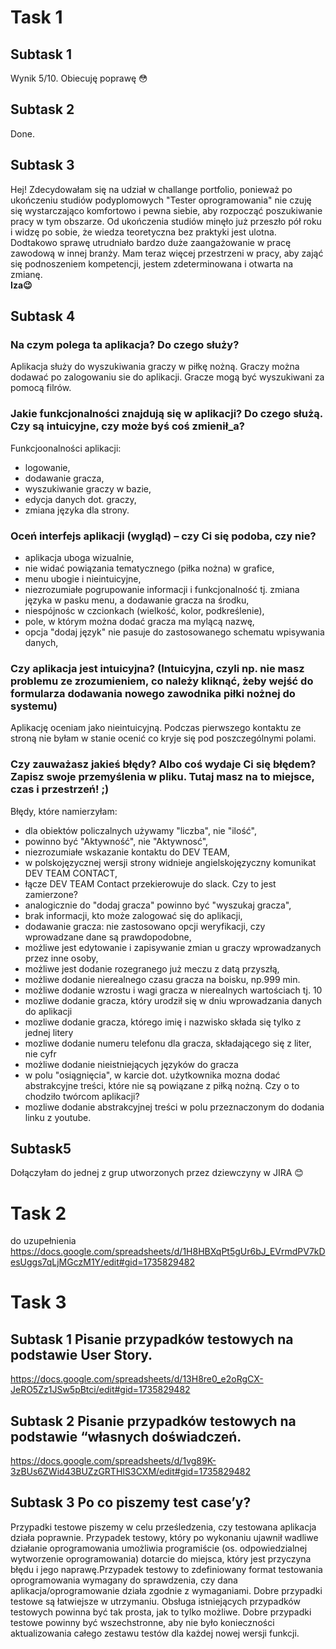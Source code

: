 # Task 1
## **Subtask 1**  
Wynik 5/10. Obiecuję poprawę :flushed:  
## **Subtask 2** 
Done.
## **Subtask 3**  
Hej! Zdecydowałam się na udział w challange portfolio, ponieważ po ukończeniu studiów podyplomowych "Tester oprogramowania" nie czuję się wystarczająco komfortowo i pewna siebie, aby rozpocząć poszukiwanie pracy w tym obszarze. Od ukończenia studiów minęło już przeszło pół roku i widzę po sobie, że wiedza teoretyczna bez praktyki jest ulotna. Dodtakowo sprawę utrudniało bardzo duże zaangażowanie w pracę zawodową w innej branży. Mam teraz więcej przestrzeni w pracy, aby zająć się podnoszeniem kompetencji, jestem zdeterminowana i otwarta na zmianę.  
**Iza:wink:**
## **Subtask 4**
### Na czym polega ta aplikacja? Do czego służy?    
Aplikacja służy do wyszukiwania graczy w piłkę nożną. Graczy można dodawać po zalogowaniu sie do aplikacji. Gracze mogą być wyszukiwani za pomocą filrów.
### Jakie funkcjonalności znajdują się w aplikacji? Do czego służą. Czy są intuicyjne, czy może byś coś zmienił_a?  
Funkcjoonalności aplikacji:
* logowanie, 
* dodawanie gracza, 
* wyszukiwanie graczy w bazie, 
* edycja danych dot. graczy,
* zmiana języka dla strony.
### Oceń interfejs aplikacji (wygląd) – czy Ci się podoba, czy nie? 
* aplikacja uboga wizualnie,  
* nie widać powiązania tematycznego (piłka nożna) w grafice,  
* menu ubogie i nieintuicyjne, 
* niezrozumiałe pogrupowanie informacji i funkcjonalność tj. zmiana języka w pasku menu, a dodawanie gracza na środku,  
* niespójnośc w czcionkach (wielkość, kolor, podkreślenie), 
* pole, w którym można dodać gracza ma mylącą nazwę, 
* opcja "dodaj język" nie pasuje do zastosowanego schematu wpisywania danych, 
### Czy aplikacja jest intuicyjna? (Intuicyjna, czyli np. nie masz problemu ze zrozumieniem, co należy kliknąć, żeby wejść do formularza dodawania nowego zawodnika piłki nożnej do systemu)
Aplikację oceniam jako nieintuicyjną. Podczas pierwszego kontaktu ze stroną nie byłam w stanie ocenić co kryje się pod poszczególnymi polami.
### Czy zauważasz jakieś błędy? Albo coś wydaje Ci się błędem? Zapisz swoje przemyślenia w pliku. Tutaj masz na to miejsce, czas i przestrzeń! ;)   
Błędy, które namierzyłam:   
* dla obiektów policzalnych używamy "liczba", nie "ilość", 
* powinno być "Aktywność", nie "Aktywnosć",   
* niezrozumiałe wskazanie kontaktu do DEV TEAM, 
* w polskojęzycznej wersji strony widnieje angielskojęzyczny komunikat DEV TEAM CONTACT,  
* łącze DEV TEAM Contact przekierowuje do slack. Czy to jest zamierzone?  
* analogicznie do "dodaj gracza" powinno być "wyszukaj gracza",   
* brak informacji, kto może zalogować się do aplikacji, 
* dodawanie gracza: nie zastosowano opcji weryfikacji, czy wprowadzane dane są prawdopodobne, 
* możliwe jest edytowanie i zapisywanie zmian u graczy wprowadzanych przez inne osoby,  
* możliwe jest dodanie rozegranego już meczu z datą przyszłą,
* możliwe dodanie nierealnego czasu gracza na boisku, np.999 min.
* możliwe dodanie wzrostu i wagi gracza w nierealnych wartościach tj. 10
* mozliwe dodanie gracza, który urodził się w dniu wprowadzania danych do aplikacji
* mozliwe dodanie gracza, którego imię i nazwisko składa się tylko z jednej litery
* mozliwe dodanie numeru telefonu dla gracza, składającego się z liter, nie cyfr
* możliwe dodanie nieistniejących języków do gracza
* w polu "osiągnięcia", w karcie dot. użytkownika mozna dodać abstrakcyjne treści, które nie są powiązane z piłką nożną. Czy o to chodziło twórcom aplikacji?
* mozliwe dodanie abstrakcyjnej treści w polu przeznaczonym do dodania linku z youtube.
## **Subtask5**   
Dołączyłam do jednej z grup utworzonych przez dziewczyny w JIRA :blush:



# Task 2
do uzupełnienia 
https://docs.google.com/spreadsheets/d/1H8HBXqPt5gUr6bJ_EVrmdPV7kDesUggs7qLjMGczM1Y/edit#gid=1735829482


# Task 3
## **Subtask 1 Pisanie przypadków testowych na podstawie User Story.**  
https://docs.google.com/spreadsheets/d/13H8re0_e2oRgCX-JeRO5Zz1JSw5pBtci/edit#gid=1735829482
## **Subtask 2 Pisanie przypadków testowych na podstawie “własnych doświadczeń.** 
https://docs.google.com/spreadsheets/d/1vg89K-3zBUs6ZWid43BUZzGRTHIS3CXM/edit#gid=1735829482
## **Subtask 3 Po co piszemy test case’y?**  

Przypadki testowe piszemy w celu prześledzenia, czy testowana aplikacja działa poprawnie. Przypadek testowy, który po wykonaniu ujawnił wadliwe działanie oprogramowania umożliwia programiście (os. odpowiedzialnej wytworzenie oprogramowania) dotarcie do miejsca, który jest przyczyna błędu i jego naprawę.Przypadek testowy to zdefiniowany format testowania oprogramowania wymagany do sprawdzenia, czy dana aplikacja/oprogramowanie działa zgodnie z wymaganiami.
Dobre przypadki testowe są łatwiejsze w utrzymaniu. Obsługa istniejących przypadków testowych powinna być tak prosta, jak to tylko możliwe. Dobre przypadki testowe powinny być wszechstronne, aby nie było konieczności aktualizowania całego zestawu testów dla każdej nowej wersji funkcji.


